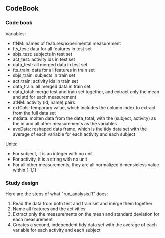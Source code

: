 ## CodeBook

### Code book

Variables:
* ftNM: names of features/experimental measurement
* fts_test: data for all features in test set
* sbjs_test: subjects in test set
* act_test: activity ids in test set
* data_test: all merged data in test set
* fts_train: data for all features in train set
* sbjs_train: subjects in train set
* act_train: activity ids in train set
* data_train: all merged data in train set
* data_total: merge test and train set together, and extract only the mean and std for each measurement
* atNM: activity (id, name) pairs
* extCols: temporary value, which includes the column index to extract from the full data set
* mtdata: molten data from the data_total, with the (subject, activity) as the id and all other measurements as the variables
* aveData: reshaped data frame, which is the tidy data set with the average of each variable for each activity and each subject

Units: 
* For subject, it is an integer with no unit
* For activity, it is a string with no unit
* For all other measurements, they are all normalized dimensioless value within [-1,1] 

### Study design
Here are the steps of what "run_analysis.R" does:
1. Read the data from both test and train set and merge them together
2. Name all features and the activities
3. Extract only the measurements on the mean and standard deviation for each measurement
4. Creates a second, independent tidy data set with the average of each variable for each activity and each subject

